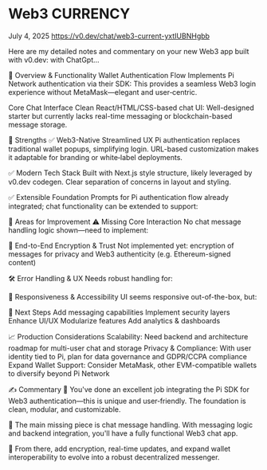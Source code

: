 # Web3 CURRENCY 

July 4, 2025
https://v0.dev/chat/web3-current-yxtIUBNHgbb

Here are my detailed notes and commentary on your new Web3 app built with v0.dev: with ChatGpt...

🧩 Overview & Functionality
Wallet Authentication Flow
Implements Pi Network authentication via their SDK:
This provides a seamless Web3 login experience without MetaMask—elegant and user‑centric.

Core Chat Interface
Clean React/HTML/CSS-based chat UI:
Well-designed starter but currently lacks real-time messaging or blockchain-based message storage.

📌 Strengths
✅ Web3-Native Streamlined UX
Pi authentication replaces traditional wallet popups, simplifying login.
URL-based customization makes it adaptable for branding or white‑label deployments.

✅ Modern Tech Stack
Built with Next.js style structure, likely leveraged by v0.dev codegen.
Clear separation of concerns in layout and styling.

✅ Extensible Foundation
Prompts for Pi authentication flow already integrated; chat functionality can be extended to support:

🚧 Areas for Improvement
⚠️ Missing Core Interaction
No chat message handling logic shown—need to implement:

🔐 End-to-End Encryption & Trust
Not implemented yet: encryption of messages for privacy and Web3 authenticity (e.g. Ethereum-signed content)

🛠 Error Handling & UX
Needs robust handling for:

📱 Responsiveness & Accessibility
UI seems responsive out-of-the-box, but:

🧭 Next Steps
Add messaging capabilities
Implement security layers
Enhance UI/UX
Modularize features
Add analytics & dashboards

📈 Production Considerations
Scalability: Need backend and architecture roadmap for multi-user chat and storage
Privacy & Compliance: With user identity tied to Pi, plan for data governance and GDPR/CCPA compliance
Expand Wallet Support: Consider MetaMask, other EVM-compatible wallets to diversify beyond Pi Network

✍️ Commentary
🔹 You've done an excellent job integrating the Pi SDK for Web3 authentication—this is unique and user‑friendly. The foundation is clean, modular, and customizable.

🔹 The main missing piece is chat message handling. With messaging logic and backend integration, you'll have a fully functional Web3 chat app.

🔹 From there, add encryption, real-time updates, and expand wallet interoperability to evolve into a robust decentralized messenger.

